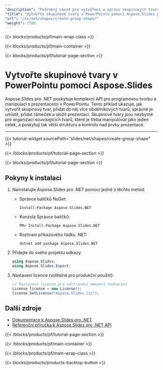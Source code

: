 ```yaml
---
"description": "Podrobný návod pro vytváření a správu skupinových tvarů v prezentacích PowerPointu pomocí Aspose.Slides pro .NET s kompletními příklady kódu."
"title": "Vytvořte skupinové tvary v PowerPointu pomocí Aspose.Slides pro .NET"
"url": "/cs/net/shapes/create-group-shape/"
"weight": 7700
---
```


{{< blocks/products/pf/main-wrap-class >}}

{{< blocks/products/pf/main-container >}}

{{< blocks/products/pf/tutorial-page-section >}}

# Vytvořte skupinové tvary v PowerPointu pomocí Aspose.Slides

Aspose.Slides pro .NET poskytuje komplexní API pro programovou tvorbu a manipulaci s prezentacemi v PowerPointu. Tento příklad ukazuje, jak vytvořit skupinový tvar, přidat do něj více obdélníkových tvarů, správně je umístit, přidat rámeček a uložit prezentaci. Skupinové tvary jsou nezbytné pro organizaci souvisejících tvarů, které je třeba manipulovat jako jeden celek, a poskytují tak větší strukturu a kontrolu nad prvky prezentace.

---

{{< tutorial-widget sourcePath="slides/net/shapes/create-group-shape" >}}

{{< /blocks/products/pf/tutorial-page-section >}}

{{< blocks/products/pf/tutorial-page-section >}}

## Pokyny k instalaci

1. Nainstalujte Aspose.Slides pro .NET pomocí jedné z těchto metod:

   - Správce balíčků NuGet:
     ```
     Install-Package Aspose.Slides.NET
     ```

   - Konzola Správce balíčků:
     ```
     PM> Install-Package Aspose.Slides.NET
     ```

   - Rozhraní příkazového řádku .NET:
     ```
     dotnet add package Aspose.Slides.NET
     ```

2. Přidejte do svého projektu odkazy:
   ```csharp
   using Aspose.Slides;
   using Aspose.Slides.Export;
   ```

3. Nastavení licence (volitelné pro produkční použití):
   ```csharp
   // Nastavení licence pro odstranění omezení hodnocení
   License license = new License();
   license.SetLicense("Aspose.Slides.lic");
   ```

## Další zdroje

- [Dokumentace k Aspose.Slides pro .NET](https://docs.aspose.com/slides/net/)
- [Referenční příručka k Aspose.Slides pro .NET API](https://reference.aspose.com/slides/net/)

{{< /blocks/products/pf/tutorial-page-section >}}

{{< /blocks/products/pf/main-container >}}

{{< /blocks/products/pf/main-wrap-class >}}

{{< blocks/products/products-backtop-button >}}